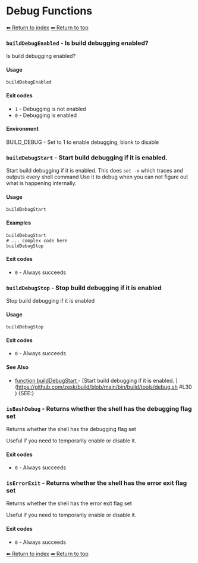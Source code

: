 # Debug Functions

[⬅ Return to index](index.md)
[⬅ Return to top](../index.md)


### `buildDebugEnabled` - Is build debugging enabled?

Is build debugging enabled?

#### Usage

    buildDebugEnabled
    

#### Exit codes

- `1` - Debugging is not enabled
- `0` - Debugging is enabled

#### Environment

BUILD_DEBUG - Set to 1 to enable debugging, blank to disable

### `buildDebugStart` - Start build debugging if it is enabled.

Start build debugging if it is enabled.
This does `set -x` which traces and outputs every shell command
Use it to debug when you can not figure out what is happening internally.

#### Usage

    buildDebugStart
    

#### Examples

    buildDebugStart
    # ... complex code here
    buildDebugStop

#### Exit codes

- `0` - Always succeeds

### `buildDebugStop` - Stop build debugging if it is enabled

Stop build debugging if it is enabled

#### Usage

    buildDebugStop
    

#### Exit codes

- `0` - Always succeeds

#### See Also

- [function buildDebugStart
](./docs/tools/debug.md
) - [Start build debugging if it is enabled.
](https://github.com/zesk/build/blob/main/bin/build/tools/debug.sh
#L30
)
{SEE:}

### `isBashDebug` - Returns whether the shell has the debugging flag set

Returns whether the shell has the debugging flag set

Useful if you need to temporarily enable or disable it.

#### Exit codes

- `0` - Always succeeds

### `isErrorExit` - Returns whether the shell has the error exit flag set

Returns whether the shell has the error exit flag set

Useful if you need to temporarily enable or disable it.

#### Exit codes

- `0` - Always succeeds

[⬅ Return to index](index.md)
[⬅ Return to top](../index.md)
